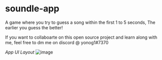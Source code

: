 # soundle-app
A game where you try to guess a song within the first 1 to 5 seconds,
The earlier you guess the better!

If you want to collaboarte on this open source project and learn along with me, feel free to dm me on discord @ yonog1#7370

*App UI Layout*
![image](https://user-images.githubusercontent.com/38842103/177303926-b7c287a6-ee8e-4639-b0bd-b12e39d56b6b.png)


